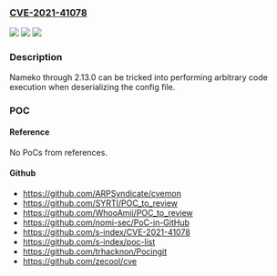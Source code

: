 ### [CVE-2021-41078](https://cve.mitre.org/cgi-bin/cvename.cgi?name=CVE-2021-41078)
![](https://img.shields.io/static/v1?label=Product&message=n%2Fa&color=blue)
![](https://img.shields.io/static/v1?label=Version&message=n%2Fa&color=blue)
![](https://img.shields.io/static/v1?label=Vulnerability&message=n%2Fa&color=brighgreen)

### Description

Nameko through 2.13.0 can be tricked into performing arbitrary code execution when deserializing the config file.

### POC

#### Reference
No PoCs from references.

#### Github
- https://github.com/ARPSyndicate/cvemon
- https://github.com/SYRTI/POC_to_review
- https://github.com/WhooAmii/POC_to_review
- https://github.com/nomi-sec/PoC-in-GitHub
- https://github.com/s-index/CVE-2021-41078
- https://github.com/s-index/poc-list
- https://github.com/trhacknon/Pocingit
- https://github.com/zecool/cve

